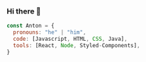 ### Hi there 👋
```js
const Anton = {
  pronouns: "he" | "him",
  code: [Javascript, HTML, CSS, Java],
  tools: [React, Node, Styled-Components], 
}
```
<!--
**Dijeymon/Dijeymon** is a ✨ _special_ ✨ repository because its `README.md` (this file) appears on your GitHub profile.

Here are some ideas to get you started:

- 🔭 I’m currently working on ...
- 🌱 I’m currently learning ...
- 👯 I’m looking to collaborate on ...
- 🤔 I’m looking for help with ...
- 💬 Ask me about ...
- 📫 How to reach me: ...
- 😄 Pronouns: ...
- ⚡ Fun fact: ...
-->
